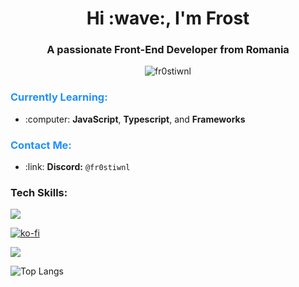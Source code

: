 <h1 align="center">Hi :wave:, I'm Frost</h1>
<h3 align="center">A passionate Front-End Developer from Romania</h3>

<p align="center"> <img src="https://komarev.com/ghpvc/?username=fr0stiwnl&label=Profile%20views&color=0e75b6&style=flat" alt="fr0stiwnl" /> </p>

<div align="left">
  <h3 style="color: #1E90FF;">Currently Learning:</h3>
  <ul>
    <li>:computer: <strong>JavaScript</strong>, <strong>Typescript</strong>, and <strong>Frameworks</strong></li>
  </ul>
  <h3 style="color: #1E90FF;">Contact Me:</h3>
  <ul>
    <li>:link: <strong>Discord:</strong> <code>@fr0stiwnl</code></li>
  </ul>
</div>



<h3 align="left">Tech Skills:</h3>
<p align="left">
  <a href="https://frostiwnl.netlify.app">
    <img src="https://skillicons.dev/icons?i=html,css,js,python,linux,react,bootstrap,typescript,git,vscodium&perline=5" />
  </a>
</p>



[![ko-fi](https://ko-fi.com/img/githubbutton_sm.svg)](https://ko-fi.com/G2G8VK335)

<picture>
  <source
    srcset="https://github-readme-stats.vercel.app/api?username=fr0st-iwnl&show_icons=true&theme=tokyonight"
    media="(prefers-color-scheme: dark)"
  />
  <source
    srcset="https://github-readme-stats.vercel.app/api?username=fr0st-iwnl&show_icons=true"
    media="(prefers-color-scheme: light), (prefers-color-scheme: no-preference)"
  />
  <img src="https://github-readme-stats.vercel.app/api?username=fr0st-iwnl&show_icons=true" />
</picture>

![Top Langs](https://github-readme-stats.vercel.app/api/top-langs/?username=fr0st-iwnl&bg_color=1a1b27&text_color=38bdae)

